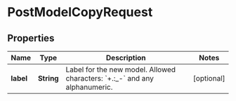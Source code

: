 

# PostModelCopyRequest


## Properties

| Name | Type | Description | Notes |
|------------ | ------------- | ------------- | -------------|
|**label** | **String** | Label for the new model. Allowed characters: &#x60;+.:_-&#x60; and any alphanumeric. |  [optional] |



